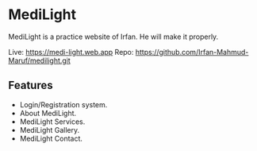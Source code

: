 # MediLight

MediLight is a practice website of Irfan. He will make it properly.

Live: https://medi-light.web.app
Repo: https://github.com/Irfan-Mahmud-Maruf/medilight.git

## Features

- Login/Registration system.
- About MediLight.
- MediLight Services.
- MediLight Gallery.
- MediLight Contact.
